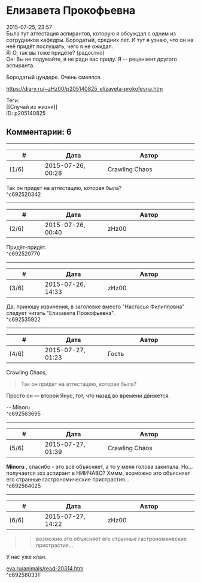 Елизавета Прокофьевна
=====================

  
2015-07-25, 23:57  
 Была тут аттестация аспирантов, которую я обсуждал с одним из сотрудников кафедры. Бородатый, средних лет. И тут я узнаю, что он на неё придёт послушать, чего я не ожидал.   
 Я: О, так вы тоже придёте? (радостно)   
 Он: Вы не подумайте, я не ради вас приду. Я -- рецензент другого аспиранта.   
   
 Бородатый цундере. Очень смеялся.   
  
<https://diary.ru/~zHz00/p205140825_elizaveta-prokofevna.htm>  
  
Теги:  
[[Случай из жизни]]  
ID: p205140825  


Комментарии: 6
--------------

  


---



|         #         |              Дата              |                     Автор                     |           ID           |
| --- | --- | --- | --- |
| (1/6) | 2015-07-26, 00:28 | Crawling Chaos | c692520342 |

  
 Так он придет на аттестацию, которая была?   
 ^c692520342

---



|         #         |              Дата              |                     Автор                     |           ID           |
| --- | --- | --- | --- |
| (2/6) | 2015-07-26, 00:40 | zHz00 | c692520770 |

  
 Придёт-придёт.   
 ^c692520770

---



|         #         |              Дата              |                     Автор                     |           ID           |
| --- | --- | --- | --- |
| (3/6) | 2015-07-26, 14:33 | zHz00 | c692535922 |

  
 Да, приношу извинения, в заголовке вместо "Настасья Филипповна" следует читать "Елизавета Прокофьевна".   
 ^c692535922

---



|         #         |              Дата              |                     Автор                     |           ID           |
| --- | --- | --- | --- |
| (4/6) | 2015-07-27, 01:23 | Гость | c692563695 |

  
 Crawling Chaos,   
 > Так он придет на аттестацию, которая была?   
   
 Просто он — второй Янус, тот, что назад во времени движется.   
   
 -- Minoru   
 ^c692563695

---



|         #         |              Дата              |                     Автор                     |           ID           |
| --- | --- | --- | --- |
| (5/6) | 2015-07-27, 01:39 | Crawling Chaos | c692564025 |

  
  **Minoru**  , спасибо - это всё объясняет, а то у меня голова закипала. Но... получается зхз аспирант в НИИЧАВО? Хммм, возможно это объясняет его странные гастрономические пристрастия...   
 ^c692564025

---



|         #         |              Дата              |                     Автор                     |           ID           |
| --- | --- | --- | --- |
| (6/6) | 2015-07-27, 14:22 | zHz00 | c692580331 |

  
 >>возможно это объясняет его странные гастрономические пристрастия...   
   
 У нас уже клан.   
   
  [eva.ru/animals/read-20314.htm](http://eva.ru/animals/read-20314.htm)    
 ^c692580331